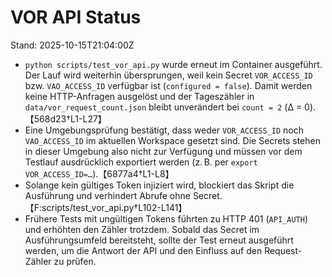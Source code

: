 # VOR API Status

Stand: 2025-10-15T21:04:00Z

* `python scripts/test_vor_api.py` wurde erneut im Container ausgeführt. Der Lauf wird weiterhin übersprungen, weil kein Secret
  `VOR_ACCESS_ID` bzw. `VAO_ACCESS_ID` verfügbar ist (`configured = false`). Damit werden keine HTTP-Anfragen ausgelöst und der
  Tageszähler in `data/vor_request_count.json` bleibt unverändert bei `count = 2` (Δ = 0).【568d23†L1-L27】
* Eine Umgebungsprüfung bestätigt, dass weder `VOR_ACCESS_ID` noch `VAO_ACCESS_ID` im aktuellen Workspace gesetzt sind. Die
  Secrets stehen in dieser Umgebung also nicht zur Verfügung und müssen vor dem Testlauf ausdrücklich exportiert werden (z. B.
  per `export VOR_ACCESS_ID=…`).【6877a4†L1-L8】
* Solange kein gültiges Token injiziert wird, blockiert das Skript die Ausführung und verhindert Abrufe ohne Secret.【F:scripts/test_vor_api.py†L102-L141】
* Frühere Tests mit ungültigen Tokens führten zu HTTP 401 (`API_AUTH`) und erhöhten den Zähler trotzdem. Sobald das Secret im
  Ausführungsumfeld bereitsteht, sollte der Test erneut ausgeführt werden, um die Antwort der API und den Einfluss auf den
  Request-Zähler zu prüfen.
